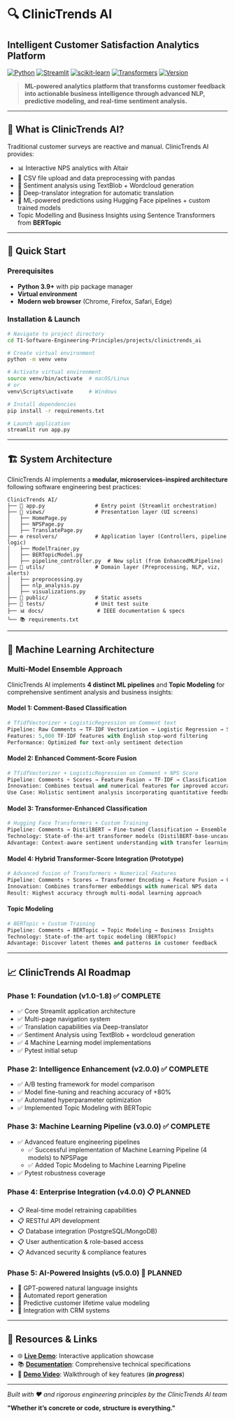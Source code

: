# 🔍 ClinicTrends AI
## Intelligent Customer Satisfaction Analytics Platform

[![Python](https://img.shields.io/badge/Python-3.9+-blue.svg)](https://python.org)
[![Streamlit](https://img.shields.io/badge/Streamlit-1.45+-red.svg)](https://streamlit.io)
[![scikit-learn](https://img.shields.io/badge/scikit--learn-1.5+-orange.svg)](https://scikit-learn.org)
[![Transformers](https://img.shields.io/badge/🤗%20Transformers-4.52+-yellow.svg)](https://huggingface.co/transformers)
[![Version](https://img.shields.io/badge/Version-1.9.0-brightgreen.svg)](CHANGELOG.md)

> **ML-powered analytics platform that transforms customer feedback into actionable business intelligence through advanced NLP, predictive modeling, and real-time sentiment analysis.**

---

## 🎯  What is ClinicTrends AI?

Traditional customer surveys are reactive and manual. ClinicTrends AI provides:
- 📊 Interactive NPS analytics with Altair
- 🧾 CSV file upload and data preprocessing with pandas
- 💬 Sentiment analysis using TextBlob + Wordcloud generation
- 🔄 Deep-translator integration for automatic translation
- 🤖 ML-powered predictions using Hugging Face pipelines + custom trained models
- Topic Modelling and Business Insights using Sentence Transformers from **BERTopic** 

---

## 🚀 Quick Start

### Prerequisites
- **Python 3.9+** with pip package manager
- **Virtual environment** 
- **Modern web browser** (Chrome, Firefox, Safari, Edge)

### Installation & Launch
```bash
# Navigate to project directory
cd T1-Software-Engineering-Principles/projects/clinictrends_ai

# Create virtual environment
python -m venv venv

# Activate virtual environment
source venv/bin/activate  # macOS/Linux
# or
venv\Scripts\activate     # Windows

# Install dependencies
pip install -r requirements.txt

# Launch application
streamlit run app.py
```

---

## 🏗️ System Architecture

ClinicTrends AI implements a **modular, microservices-inspired architecture** following software engineering best practices:

```
ClinicTrends AI/
├── 🚀 app.py                # Entry point (Streamlit orchestration)
├── 📱 views/                # Presentation layer (UI screens)
│   ├── HomePage.py
│   ├── NPSPage.py
│   ├── TranslatePage.py
├── ⚙️ resolvers/            # Application layer (Controllers, pipeline logic)
│   ├── ModelTrainer.py
│   ├── BERTopicModel.py
│   ├── pipeline_controller.py  # New split (from EnhancedMLPipeline)
├── 🧳 utils/                # Domain layer (Preprocessing, NLP, viz, alerts)
│   ├── preprocessing.py
│   ├── nlp_analysis.py
│   ├── visualizations.py
├── 🎨 public/               # Static assets
├── 🧪 tests/                # Unit test suite
├── 📊 docs/                 # IEEE documentation & specs
└── 📚 requirements.txt
```

---

## 🧠 Machine Learning Architecture

### Multi-Model Ensemble Approach

ClinicTrends AI implements **4 distinct ML pipelines** and **Topic Modeling** for comprehensive sentiment analysis and business insights:

#### **Model 1: Comment-Based Classification**
```python
# TfidfVectorizer + LogisticRegression on Comment text
Pipeline: Raw Comments → TF-IDF Vectorization → Logistic Regression → Sentiment Classification
Features: 5,000 TF-IDF features with English stop-word filtering
Performance: Optimized for text-only sentiment detection
```

#### **Model 2: Enhanced Comment-Score Fusion**
```python
# TfidfVectorizer + LogisticRegression on Comment + NPS Score
Pipeline: Comments + Scores → Feature Fusion → TF-IDF → Classification
Innovation: Combines textual and numerical features for improved accuracy
Use Case: Holistic sentiment analysis incorporating quantitative feedback
```

#### **Model 3: Transformer-Enhanced Classification**
```python
# Hugging Face Transformers + Custom Training
Pipeline: Comments → DistilBERT → Fine-tuned Classification → Ensemble Prediction
Technology: State-of-the-art transformer models (DistilBERT-base-uncased)
Advantage: Context-aware sentiment understanding with transfer learning
```

#### **Model 4: Hybrid Transformer-Score Integration (Prototype)**
```python
# Advanced fusion of Transformers + Numerical Features
Pipeline: Comments + Scores → Transformer Encoding → Feature Fusion → Classification
Innovation: Combines transformer embeddings with numerical NPS data
Result: Highest accuracy through multi-modal learning approach
```

#### **Topic Modeling**
```python
# BERTopic + Custom Training
Pipeline: Comments → BERTopic → Topic Modeling → Business Insights
Technology: State-of-the-art topic modeling (BERTopic)
Advantage: Discover latent themes and patterns in customer feedback
```

---

## 📈 ClinicTrends AI Roadmap

### Phase 1: Foundation (v1.0-1.8) ✅ **COMPLETE**
- ✅ Core Streamlit application architecture
- ✅ Multi-page navigation system
- ✅ Translation capabilities via Deep-translator
- ✅ Sentiment Analysis using TextBlob + wordcloud generation
- ✅ 4 Machine Learning model implementations
- ✅ Pytest initial setup

### Phase 2: Intelligence Enhancement (v2.0.0) ✅ **COMPLETE**
- ✅ A/B testing framework for model comparison
- ✅ Model fine-tuning and reaching accuracy of +80%
- ✅ Automated hyperparameter optimization
- ✅ Implemented Topic Modeling with BERTopic

### Phase 3: Machine Learning Pipeline (v3.0.0) ✅ **COMPLETE**
- ✅ Advanced feature engineering pipelines
    - ✅ Successful implementation of Machine Learning Pipeline (4 models) to NPSPage
    - ✅ Added Topic Modeling to Machine Learning Pipeline
- ✅ Pytest robustness coverage

### Phase 4: Enterprise Integration (v4.0.0) 📋 **PLANNED**
- 📋 Real-time model retraining capabilities
- 📋 RESTful API development
- 📋 Database integration (PostgreSQL/MongoDB)
- 📋 User authentication & role-based access
- 📋 Advanced security & compliance features

### Phase 5: AI-Powered Insights (v5.0.0) 🚀 **PLANNED**
- 🚀 GPT-powered natural language insights
- 🚀 Automated report generation
- 🚀 Predictive customer lifetime value modeling
- 🚀 Integration with CRM systems

---

## 🔗 Resources & Links

- 🌐 **[Live Demo](https://sep-torrens-dr-ranju-group-1.streamlit.app/)**: Interactive application showcase
- 📚 **[Documentation](docs/)**: Comprehensive technical specifications
- 🎥 **[Demo Video](https://youtube.com/demo)**: Walkthrough of key features (***in progress***)

---

*Built with ❤️ and rigorous engineering principles by the ClinicTrends AI team*

**"Whether it’s concrete or code, structure is everything."**